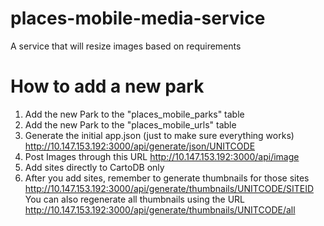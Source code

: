 # places-mobile-media-service
A service that will resize images based on requirements

# How to add a new park
1. Add the new Park to the "places_mobile_parks" table
2. Add the new Park to the "places_mobile_urls" table
3. Generate the initial app.json (just to make sure everything works) http://10.147.153.192:3000/api/generate/json/UNITCODE
4. Post Images through this URL http://10.147.153.192:3000/api/image
5. Add sites directly to CartoDB only
6. After you add sites, remember to generate thumbnails for those sites http://10.147.153.192:3000/api/generate/thumbnails/UNITCODE/SITEID
   You can also regenerate all thumbnails using the URL http://10.147.153.192:3000/api/generate/thumbnails/UNITCODE/all
